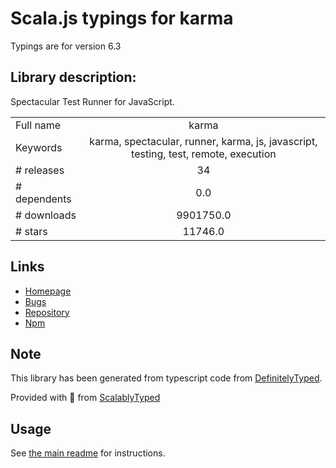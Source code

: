 
# Scala.js typings for karma

Typings are for version 6.3

## Library description:
Spectacular Test Runner for JavaScript.

|                    |                 |
| ------------------ | :-------------: |
| Full name          | karma |
| Keywords           | karma, spectacular, runner, karma, js, javascript, testing, test, remote, execution |
| # releases         | 34 |
| # dependents       | 0.0 |
| # downloads        | 9901750.0 |
| # stars            | 11746.0 |

## Links
- [Homepage](https://karma-runner.github.io/)
- [Bugs](https://github.com/karma-runner/karma/issues)
- [Repository](https://github.com/karma-runner/karma)
- [Npm](https://www.npmjs.com/package/karma)
    


## Note
This library has been generated from typescript code from [DefinitelyTyped](https://definitelytyped.org).

Provided with :purple_heart: from [ScalablyTyped](https://github.com/oyvindberg/ScalablyTyped)

## Usage
See [the main readme](../../readme.md) for instructions.


